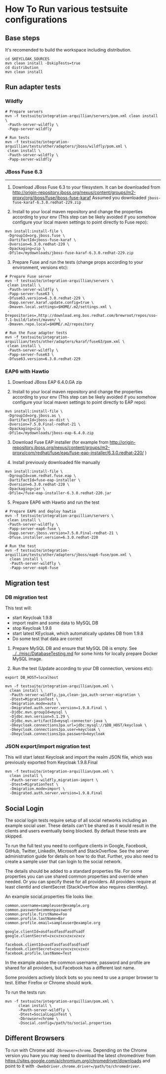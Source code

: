How To Run various testsuite configurations
===========================================

## Base steps

It's recomended to build the workspace including distribution.

````
cd $KEYCLOAK_SOURCES
mvn clean install -DskipTests=true
cd distribution
mvn clean install
````

## Run adapter tests

### Wildfly

````
# Prepare servers
mvn -f testsuite/integration-arquillian/servers/pom.xml clean install \
 -Pauth-server-wildfly \
 -Papp-server-wildfly

# Run tests
mvn -f testsuite/integration-arquillian/tests/other/adapters/jboss/wildfly/pom.xml \
 clean install \
 -Pauth-server-wildfly \
 -Papp-server-wildfly
````

### JBoss Fuse 6.3
----------------------------------------
1) Download JBoss Fuse 6.3 to your filesystem. It can be downloaded from http://origin-repository.jboss.org/nexus/content/groups/m2-proxy/org/jboss/fuse/jboss-fuse-karaf 
Assumed you downloaded `jboss-fuse-karaf-6.3.0.redhat-229.zip`

2) Install to your local maven repository and change the properties according to your env (This step can be likely avoided if you somehow configure your local maven settings to point directly to Fuse repo):

````
mvn install:install-file \
 -DgroupId=org.jboss.fuse \
 -DartifactId=jboss-fuse-karaf \
 -Dversion=6.3.0.redhat-229 \
 -Dpackaging=zip \
 -Dfile=/mydownloads/jboss-fuse-karaf-6.3.0.redhat-229.zip
````

3) Prepare Fuse and run the tests (change props according to your environment, versions etc):

````
# Prepare Fuse server
mvn -f testsuite/integration-arquillian/servers \
 clean install \
 -Pauth-server-wildfly \
 -Papp-server-fuse63 \
 -Dfuse63.version=6.3.0.redhat-229 \
 -Dapp.server.karaf.update.config=true \
 -Dmaven.local.settings=$HOME/.m2/settings.xml \
 -Drepositories=,http://download.eng.bos.redhat.com/brewroot/repos/sso-7.1-build/latest/maven/ \
 -Dmaven.repo.local=$HOME/.m2/repository
 
# Run the Fuse adapter tests
mvn -f testsuite/integration-arquillian/tests/other/adapters/karaf/fuse63/pom.xml \
 clean install \
 -Pauth-server-wildfly \
 -Papp-server-fuse63 \
 -Dfuse63.version=6.3.0.redhat-229
````

### EAP6 with Hawtio

1) Download JBoss EAP 6.4.0.GA zip

2) Install to your local maven repository and change the properties according to your env (This step can be likely avoided if you somehow configure your local maven settings to point directly to EAP repo):

````
mvn install:install-file \
 -DgroupId=org.jboss.as \
 -DartifactId=jboss-as-dist \
 -Dversion=7.5.0.Final-redhat-21 \
 -Dpackaging=zip \
 -Dfile=/mydownloads/jboss-eap-6.4.0.zip
````

3) Download Fuse EAP installer (for example from http://origin-repository.jboss.org/nexus/content/groups/m2-proxy/com/redhat/fuse/eap/fuse-eap-installer/6.3.0.redhat-220/ )

4) Install previously downloaded file manually

````
mvn install:install-file \
 -DgroupId=com.redhat.fuse.eap \
 -DartifactId=fuse-eap-installer \
 -Dversion=6.3.0.redhat-220 \
 -Dpackaging=jar \
 -Dfile=/fuse-eap-installer-6.3.0.redhat-220.jar
````

5) Prepare EAP6 with Hawtio and run the test

````
# Prepare EAP6 and deploy hawtio
mvn -f testsuite/integration-arquillian/servers \
 clean install \
 -Pauth-server-wildfly \
 -Papp-server-eap6-fuse \
 -Dapp.server.jboss.version=7.5.0.Final-redhat-21 \
 -Dfuse.installer.version=6.3.0.redhat-220
 
# Run the test
mvn -f testsuite/integration-arquillian/tests/other/adapters/jboss/eap6-fuse/pom.xml \
  clean install \
  -Pauth-server-wildfly \
  -Papp-server-eap6-fuse  
```` 

## Migration test

### DB migration test

This test will:
 - start Keycloak 1.9.8
 - import realm and some data to MySQL DB
 - stop Keycloak 1.9.8
 - start latest KEycloak, which automatically updates DB from 1.9.8
 - Do some test that data are correct
 

1) Prepare MySQL DB and ensure that MySQL DB is empty. See [../../misc/DatabaseTesting.md](../../misc/DatabaseTesting.md) for some hints for locally prepare Docker MySQL image.

2) Run the test (Update according to your DB connection, versions etc):

````
export DB_HOST=localhost

mvn -f testsuite/integration-arquillian/pom.xml \
  clean install \
  -Pauth-server-wildfly,jpa,clean-jpa,auth-server-migration \
  -Dtest=MigrationTest \
  -Dmigration.mode=auto \
  -Dmigrated.auth.server.version=1.9.8.Final \
  -Djdbc.mvn.groupId=mysql \
  -Djdbc.mvn.version=5.1.29 \
  -Djdbc.mvn.artifactId=mysql-connector-java \
  -Dkeycloak.connectionsJpa.url=jdbc:mysql://$DB_HOST/keycloak \
  -Dkeycloak.connectionsJpa.user=keycloak \
  -Dkeycloak.connectionsJpa.password=keycloak
````

### JSON export/import migration test
This will start latest Keycloak and import the realm JSON file, which was previously exported from Keycloak 1.9.8.Final
  
````
mvn -f testsuite/integration-arquillian/pom.xml \
  clean install \
  -Pauth-server-wildfly,migration-import \
  -Dtest=MigrationTest \
  -Dmigration.mode=import \
  -Dmigrated.auth.server.version=1.9.8.Final
````


## Social Login
The social login tests require setup of all social networks including an example social user. These details can't be 
shared as it would result in the clients and users eventually being blocked. By default these tests are skipped.
   
To run the full test you need to configure clients in Google, Facebook, GitHub, Twitter, LinkedIn, Microsoft and 
StackOverflow. See the server administration guide for details on how to do that. Further, you also need to create a 
sample user that can login to the social network.
 
The details should be added to a standard properties file. For some properties you can use shared common properties and
override when needed. Or you can specify these for all providers. All providers require at least clientId and 
clientSecret (StackOverflow also requires clientKey).
 
An example social.properties file looks like:

    common.username=sampleuser@example.org
    common.password=commonpassword
    common.profile.firstName=Foo
    common.profile.lastName=Bar
    common.profile.email=sampleuser@example.org

    google.clientId=asdfasdfasdfasdfsadf
    google.clientSecret=zxcvzxcvzxcvzxcv

    facebook.clientId=asdfasdfasdfasdfsadf
    facebook.clientSecret=zxcvzxcvzxcvzxcv
    facebook.profile.lastName=Test

In the example above the common username, password and profile are shared for all providers, but Facebook has a 
different last name.

Some providers actively block bots so you need to use a proper browser to test. Either Firefox or Chrome should work.

To run the tests run:

    mvn -f testsuite/integration-arquillian/pom.xml \
          clean install \
          -Pauth-server-wildfly \
          -Dtest=SocialLoginTest \
          -Dbrowser=chrome \
          -Dsocial.config=/path/to/social.properties


## Different Browsers
 
To run with Chrome add `-Dbrowser=chrome`. Depending on the Chrome version you have you may need to download the latest
chromedriver from https://sites.google.com/a/chromium.org/chromedriver/downloads and point to it with 
`-Dwebdriver.chrome.driver=/path/to/chromedriver`.
 
    